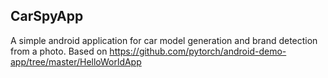 ## CarSpyApp

A simple android application for car model generation and brand detection from a photo.
Based on https://github.com/pytorch/android-demo-app/tree/master/HelloWorldApp
